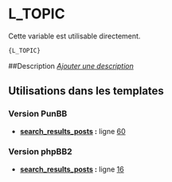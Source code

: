 # L_TOPIC


Cette variable est utilisable directement.

```html
{L_TOPIC}
```

##Description
[*Ajouter une description*](https://fa-tvars.appspot.com/var/L_TOPIC)

## Utilisations dans les templates

### Version PunBB
* __[search_results_posts](../tpl/var/punbb/search_results_posts.md#readme) :__ ligne [60](../tpl/src/punbb/search_results_posts.tpl#L60)

### Version phpBB2
* __[search_results_posts](../tpl/var/subsilver/search_results_posts.md#readme) :__ ligne [16](../tpl/src/subsilver/search_results_posts.tpl#L16)